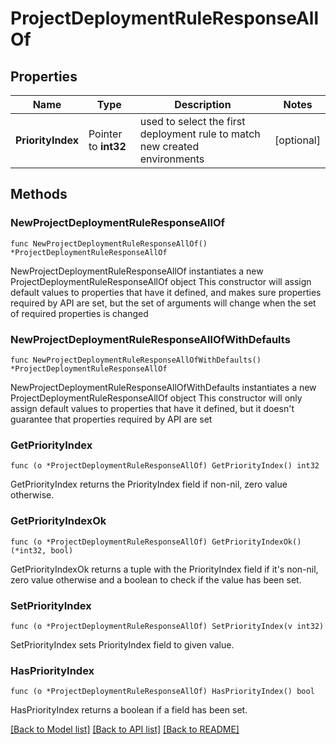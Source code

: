 # ProjectDeploymentRuleResponseAllOf

## Properties

Name | Type | Description | Notes
------------ | ------------- | ------------- | -------------
**PriorityIndex** | Pointer to **int32** | used to select the first deployment rule to match new created environments | [optional] 

## Methods

### NewProjectDeploymentRuleResponseAllOf

`func NewProjectDeploymentRuleResponseAllOf() *ProjectDeploymentRuleResponseAllOf`

NewProjectDeploymentRuleResponseAllOf instantiates a new ProjectDeploymentRuleResponseAllOf object
This constructor will assign default values to properties that have it defined,
and makes sure properties required by API are set, but the set of arguments
will change when the set of required properties is changed

### NewProjectDeploymentRuleResponseAllOfWithDefaults

`func NewProjectDeploymentRuleResponseAllOfWithDefaults() *ProjectDeploymentRuleResponseAllOf`

NewProjectDeploymentRuleResponseAllOfWithDefaults instantiates a new ProjectDeploymentRuleResponseAllOf object
This constructor will only assign default values to properties that have it defined,
but it doesn't guarantee that properties required by API are set

### GetPriorityIndex

`func (o *ProjectDeploymentRuleResponseAllOf) GetPriorityIndex() int32`

GetPriorityIndex returns the PriorityIndex field if non-nil, zero value otherwise.

### GetPriorityIndexOk

`func (o *ProjectDeploymentRuleResponseAllOf) GetPriorityIndexOk() (*int32, bool)`

GetPriorityIndexOk returns a tuple with the PriorityIndex field if it's non-nil, zero value otherwise
and a boolean to check if the value has been set.

### SetPriorityIndex

`func (o *ProjectDeploymentRuleResponseAllOf) SetPriorityIndex(v int32)`

SetPriorityIndex sets PriorityIndex field to given value.

### HasPriorityIndex

`func (o *ProjectDeploymentRuleResponseAllOf) HasPriorityIndex() bool`

HasPriorityIndex returns a boolean if a field has been set.


[[Back to Model list]](../README.md#documentation-for-models) [[Back to API list]](../README.md#documentation-for-api-endpoints) [[Back to README]](../README.md)


